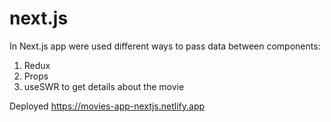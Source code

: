 # next.js

In Next.js app were used different ways to pass data between components:
1. Redux
2. Props
3. useSWR to get details about the movie

Deployed https://movies-app-nextjs.netlify.app